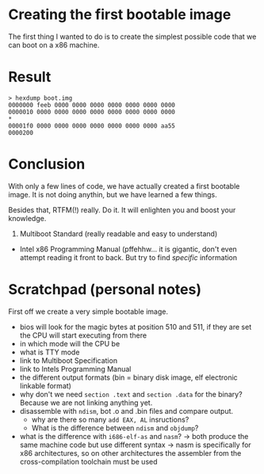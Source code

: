 # Creating the first bootable image
The first thing I wanted to do is to create the simplest possible code that
we can boot on a x86 machine. 

# Result

```
> hexdump boot.img
0000000 feeb 0000 0000 0000 0000 0000 0000 0000
0000010 0000 0000 0000 0000 0000 0000 0000 0000
*
00001f0 0000 0000 0000 0000 0000 0000 0000 aa55
0000200
```


# Conclusion
With only a few lines of code, we have actually created a first bootable image.
It is not doing anythin, but we have learned a few things.

Besides that, RTFM(!) really. Do it. It will enlighten you and boost your
knowledge.

1. Multiboot Standard (really readable and easy to understand)
* Intel x86 Programming Manual (pffehhw... it is gigantic, don't even attempt reading it
  front to back. But try to find _specific_ information


# Scratchpad (personal notes)

First off we create a very simple bootable image.

* bios will look for the magic bytes at position 510 and 511, if they are set
  the CPU will start executing from there
* in which mode will the CPU be
* what is TTY mode
* link to Multiboot Specification
* link to Intels Programming Manual
* the different output formats (bin = binary disk image, elf electronic linkable format)
* why don't we need `section .text` and `section .data` for the binary? Because
  we are not linking anything yet. 
* disassemble with `ndism`, bot .o and .bin files and compare output.
	* why are there so many `add EAX, AL` insructions?
	* What is the difference between `ndism` and `objdump`?
* what is the difference with `i686-elf-as` and `nasm`?
  -> both produce the same machine code but use different syntax
  -> nasm is specifically for x86 architectures, so on other architectures the assembler
     from the cross-compilation toolchain must be used
